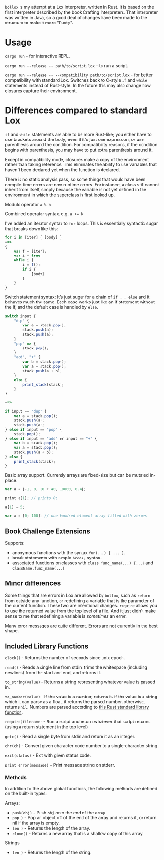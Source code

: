 `bollox` is my attempt at a Lox interpreter, written in Rust. It is based on the first interpreter described by the book Crafting Interpreters. That interpreter was written in Java, so a good deal of changes have been made to the structure to make it more "Rusty".



# Usage #

`cargo run` - for interactive REPL.

`cargo run --release -- path/to/script.lox` - to run a script.

`cargo run --release -- --compatibility path/to/script.lox` - for better compatibility with standard Lox. Switches back to C-style `if` and `while` statements instead of Rust-style. In the future this may also change how closures capture their environment.



# Differences compared to standard Lox #

`if` and `while` statements are able to be more Rust-like; you either have to use brackets around the body, even if it's just one expression, *or* use parenthesis around the condition. For compatibility reasons, if the condition begins with parenthesis, you may have to put extra parenthesis around it.

Except in compatibility mode, closures make a copy of the environment rather than taking reference. This eliminates the ability to use variables that haven't been declared yet when the function is declared.

There is no static analysis pass, so some things that would have been compile-time errors are now runtime errors. For instance, a class still cannot inherit from itself, simply because the variable is not yet defined in the environment in which the superclass is first looked up.

Modulo operator `a % b`

Combined operator syntax. e.g. `a += b`

I've added an iterator syntax to `for` loops. This is essentially syntactic sugar that breaks down like this:
```js
for i in [iter] { [body] }
==>
{
    var f = [iter];
    var i = true;
    while i {
        i = f();
        if i {
            [body]
        }
    }
}
```

Switch statement syntax: It's just sugar for a chain of `if ... else` and it behaves much the same. Each case works just like an if statement without the if, and the default case is handled by `else`.
```js
switch input {
    "dup" {
        var a = stack.pop();
        stack.push(a);
        stack.push(a);
    }
    "pop" => {
        stack.pop();
    }
    "add", "+" {
        var b = stack.pop();
        var a = stack.pop();
        stack.push(a + b);
    }
    else {
        print_stack(stack);
    }
}

==>

if input == "dup" {
    var a = stack.pop();
    stack.push(a);
    stack.push(a);
} else if input == "pop" {
    stack.pop();
} else if input == "add" or input == "+" {
    var b = stack.pop();
    var a = stack.pop();
    stack.push(a + b);
} else {
    print_stack(stack);
}
```

Basic array support. Currently arrays are fixed-size but can be mutated in-place.
```js
var a = [-1, 0, 10 + 40, 10000, 0.4];

print a[1]; // prints 0;

a[1] = 5;

var x = [0; 100]; // one hundred element array filled with zeroes
```


## Book Challenge Extensions ##

Supports:
- anonymous functions with the syntax `fun(...) { ... }`.
- break statements with simple `break;` syntax.
- associated functions on classes with `class func_name(...) {...}` and `ClassName.func_name(...)`




## Minor differences ##

Some things that are errors in Lox are allowed by `bollox`, such as `return` from outside any function, or redefining a variable that is the parameter of the current function. These two are intentional changes. `require` allows you to use the returned value from the top level of a file. And it just didn't make sense to me that redefining a variable is *sometimes* an error.

Many error messages are quite different. Errors are not currently in the best shape.



## Included Library Functions ##

`clock()` - Returns the number of seconds since unix epoch.

`read()` - Reads a single line from stdin, trims the whitespace (including newlines) from the start and end, and returns it.

`to_string(value)` - Returns a string representing whatever value is passed in.

`to_number(value)` - If the value is a number, returns it. if the value is a string which it can parse as a float, it returns the parsed number. otherwise, returns `nil`. Numbers are parsed according to [this Rust standard library function](https://doc.rust-lang.org/stable/std/primitive.f64.html#method.from_str).

`require(filename)` - Run a script and return whatever that script returns (using a return statement in the top level)

`getc()` - Read a single byte from stdin and return it as an integer.

`chr(ch)` - Convert given character code number to a single-character string.

`exit(status)` - Exit with given status code.

`print_error(message)` - Print message string on stderr.



### Methods ###

In addition to the above global functions, the following methods are defined on the built-in types:

Arrays:
- `push(obj)` - Push `obj` onto the end of the array.
- `pop()` - Pop an object off of the end of the array and returns it, or return nil if the array is empty.
- `len()` - Returns the length of the array.
- `clone()` - Returns a new array that is a shallow copy of this array.

Strings:
- `len()` - Returns the length of the string.
